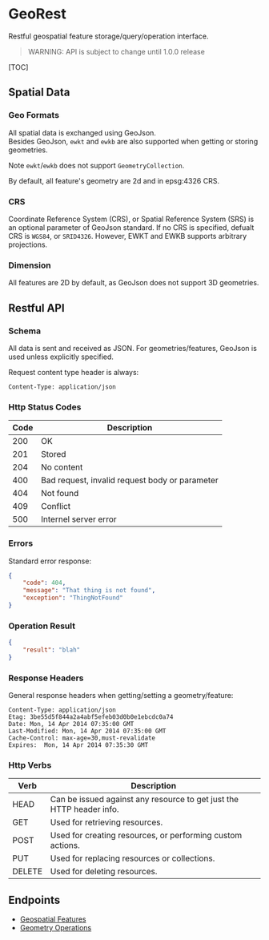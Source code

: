 # GeoRest

Restful geospatial feature storage/query/operation interface.

> WARNING: API is subject to change until 1.0.0 release

[TOC]


## Spatial Data
    
### Geo Formats

All spatial data is exchanged using GeoJson.  
Besides GeoJson, `ewkt` and `ewkb` are also supported when getting or storing  geometries.

Note `ewkt`/`ewkb` does not support `GeometryCollection`.

By default, all feature's geometry are 2d and in epsg:4326 CRS.

### CRS

Coordinate Reference System (CRS), or Spatial Reference System (SRS) is an optional parameter of GeoJson standard.  If no CRS is specified, defualt CRS is `WGS84`, or `SRID4326`.  However, EWKT and EWKB supports arbitrary projections.

### Dimension

All features are 2D by default, as GeoJson does not support 3D geometries.

## Restful API

### Schema

All data is sent and received as JSON.  For geometries/features, GeoJson is used unless explicitly specified.

Request content type header is always:

    Content-Type: application/json
    
### Http Status Codes

Code  | Description
------|------------
200   | OK
201   | Stored
204   | No content
400   | Bad request, invalid request body or parameter
404   | Not found
409   | Conflict
500   | Internel server error

### Errors

Standard error response:

```json
{
    "code": 404,
    "message": "That thing is not found",
    "exception": "ThingNotFound"    
}
```

### Operation Result

```json
{
    "result": "blah"
}
```

### Response Headers 

General response headers when getting/setting a geometry/feature:

``` text
Content-Type: application/json
Etag: 3be55d5f844a2a4abf5efeb03d0b0e1ebcdc0a74
Date: Mon, 14 Apr 2014 07:35:00 GMT
Last-Modified: Mon, 14 Apr 2014 07:35:00 GMT
Cache-Control: max-age=30,must-revalidate
Expires:  Mon, 14 Apr 2014 07:35:30 GMT  
```    

### Http Verbs

Verb  | Description
------|------------
HEAD  | Can be issued against any resource to get just the HTTP header info.
GET   | Used for retrieving resources.
POST  | Used for creating resources, or performing custom actions.
PUT	  | Used for replacing resources or collections.
DELETE | Used for deleting resources.

## Endpoints

- [Geospatial Features](api_geo.md)  
- [Geometry Operations](api_ops.md)

